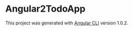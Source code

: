 # Angular2TodoApp

This project was generated with [Angular CLI](https://github.com/angular/angular-cli) version 1.0.2.
